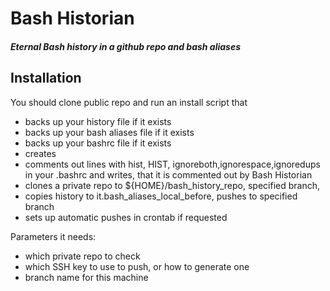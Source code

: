 # Bash Historian
##### Eternal Bash history in a github repo and bash aliases

## Installation

You should clone public repo and run an install script that
* backs up your history file if it exists
* backs up your bash aliases file if it exists
* backs up your bashrc file if it exists
* creates 
* comments out lines with hist, HIST, ignoreboth,ignorespace,ignoredups in your .bashrc and writes, that it is commented out by Bash Historian
* clones a private repo to ${HOME}/bash_history_repo, specified branch, 
* copies history to it.bash_aliases_local_before, pushes to specified branch
* sets up automatic pushes in crontab if requested

Parameters it needs:
* which private repo to check
* which SSH key to use to push, or how to generate one
* branch name for this machine







